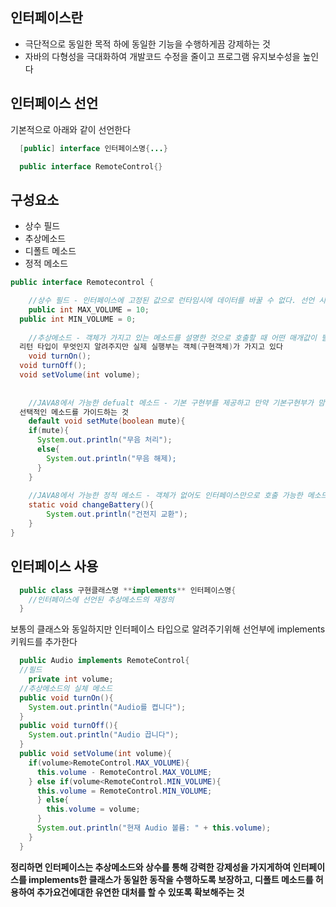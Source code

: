 ## 인터페이스란
* 극단적으로 동일한 목적 하에 동일한 기능을 수행하게끔 강제하는 것
* 자바의 다형성을 극대화하여 개발코드 수정을 줄이고 프로그램 유지보수성을 높인다

## 인터페이스 선언
기본적으로 아래와 같이 선언한다
```java
  [public] interface 인터페이스명{...}
```
```java
  public interface RemoteControl{}
```

## 구성요소
* 상수 필드
* 추상메소드
* 디폴트 메소드
* 정적 메소드
```java
public interface Remotecontrol {

	//상수 필드 - 인터페이스에 고정된 값으로 런타임시에 데이터를 바꿀 수 없다. 선언 시 반드시 초기값 대입해야한다
	public int MAX_VOLUME = 10;
  public int MIN_VOLUME = 0;
	
	//추상메소드 - 객체가 가지고 있는 메소드를 설명한 것으로 호출할 때 어떤 매개값이 필요하고, 
  리턴 타입이 무엇인지 알려주지만 실제 실행부는 객체(구현객체)가 가지고 있다
	void turnOn();
  void turnOff();
  void setVolume(int volume);
 
	
	//JAVA8에서 가능한 defualt 메소드 - 기본 구현부를 제공하고 만약 기본구현부가 맘에 들지 않으면 각자가 오버라이딩을 하여 재구현할 수 있도록 
  선택적인 메소드를 가이드하는 것
	default void setMute(boolean mute){
    if(mute){
      System.out.println("무음 처리");
      else{
        System.out.println("무음 해제);
      }
	}
	
	//JAVA8에서 가능한 정적 메소드 - 객체가 없어도 인터페이스만으로 호출 가능한 메소드
	static void changeBattery(){
		System.out.println("건전지 교환");
	}
}
```
## 인터페이스 사용
```java
  public class 구현클래스명 **implements** 인터페이스명{
    //인터페이스에 선언된 추상메소드의 재정의
  }
```
보통의 클래스와 동일하지만 인터페이스 타입으로 알려주기위해 선언부에 implements 키워드를 추가한다
```java
  public Audio implements RemoteControl{
  //필드
    private int volume;
  //추상메소드의 실체 메소드
  public void turnOn(){
    System.out.println("Audio를 켭니다");
  }
  public void turnOff(){
    System.out.println("Audio 끕니다");
  }
  public void setVolume(int volume){
    if(volume>RemoteControl.MAX_VOLUME){
      this.volume - RemoteControl.MAX_VOLUME;
    } else if(volume<RemoteControl.MIN_VOLUME){
      this.volume = RemoteControl.MIN_VOLUME;
      } else{
        this.volume = volume;
      }
      System.out.println("현재 Audio 볼륨: " + this.volume);
    }
  }
```
**정리하면 인터페이스는 추상메소드와 상수를 통해 강력한 강제성을 가지게하여 
인터페이스를 implements한 클래스가 동일한 동작을 수행하도록 보장하고, 디폴트 메소드를 허용하여 추가요건에대한
유연한 대처를 할 수 있또록 확보해주는 것**
